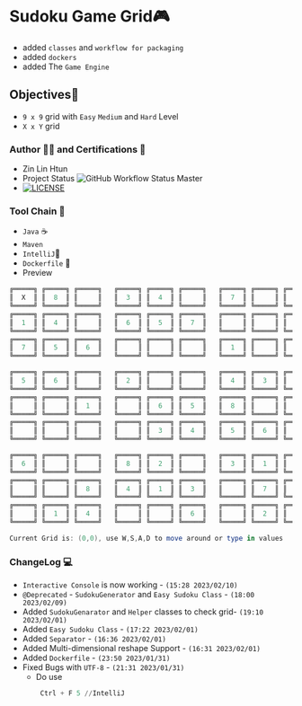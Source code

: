 # Sudoku Game Grid🎮
- added `classes` and `workflow for packaging`
- added `dockers`
- added The `Game Engine`

## Objectives🎯
- `9 x 9` grid with `Easy` `Medium` and `Hard` Level
- `X x Y` grid 

### Author 👨‍💻 and Certifications 📜
- Zin Lin Htun
- Project Status ![GitHub Workflow Status Master](https://img.shields.io/github/actions/workflow/status/zin-lin/Sudoku/main.yml)
- [![LICENSE](https://img.shields.io/github/license/zin-lin/Sudoku.svg?style=flat-square)](https://github.com/zin-lin/Sudoku/blob/main/LICENCE)


### Tool Chain 🔨
- `Java` ☕
- `Maven`
- `IntelliJ`📱
- `Dockerfile` 🐳
- Preview
```powershell
╔═════╗ ╔═════╗ ╔═════╗   ╔═════╗ ╔═════╗ ╔═════╗   ╔═════╗ ╔═════╗ ╔═════╗   
║  X  ║ ║  8  ║ ║     ║   ║  3  ║ ║  4  ║ ║     ║   ║  7  ║ ║     ║ ║  6  ║   
╚═════╝ ╚═════╝ ╚═════╝   ╚═════╝ ╚═════╝ ╚═════╝   ╚═════╝ ╚═════╝ ╚═════╝   
╔═════╗ ╔═════╗ ╔═════╗   ╔═════╗ ╔═════╗ ╔═════╗   ╔═════╗ ╔═════╗ ╔═════╗   
║  1  ║ ║  4  ║ ║     ║   ║  6  ║ ║  5  ║ ║  7  ║   ║     ║ ║     ║ ║     ║   
╚═════╝ ╚═════╝ ╚═════╝   ╚═════╝ ╚═════╝ ╚═════╝   ╚═════╝ ╚═════╝ ╚═════╝   
╔═════╗ ╔═════╗ ╔═════╗   ╔═════╗ ╔═════╗ ╔═════╗   ╔═════╗ ╔═════╗ ╔═════╗   
║  7  ║ ║  5  ║ ║  6  ║   ║     ║ ║     ║ ║     ║   ║  1  ║ ║     ║ ║  3  ║   
╚═════╝ ╚═════╝ ╚═════╝   ╚═════╝ ╚═════╝ ╚═════╝   ╚═════╝ ╚═════╝ ╚═════╝

╔═════╗ ╔═════╗ ╔═════╗   ╔═════╗ ╔═════╗ ╔═════╗   ╔═════╗ ╔═════╗ ╔═════╗   
║  5  ║ ║  6  ║ ║     ║   ║  2  ║ ║     ║ ║     ║   ║  4  ║ ║  3  ║ ║     ║   
╚═════╝ ╚═════╝ ╚═════╝   ╚═════╝ ╚═════╝ ╚═════╝   ╚═════╝ ╚═════╝ ╚═════╝   
╔═════╗ ╔═════╗ ╔═════╗   ╔═════╗ ╔═════╗ ╔═════╗   ╔═════╗ ╔═════╗ ╔═════╗   
║     ║ ║     ║ ║  1  ║   ║     ║ ║  6  ║ ║  5  ║   ║  8  ║ ║     ║ ║  2  ║   
╚═════╝ ╚═════╝ ╚═════╝   ╚═════╝ ╚═════╝ ╚═════╝   ╚═════╝ ╚═════╝ ╚═════╝   
╔═════╗ ╔═════╗ ╔═════╗   ╔═════╗ ╔═════╗ ╔═════╗   ╔═════╗ ╔═════╗ ╔═════╗   
║     ║ ║     ║ ║     ║   ║     ║ ║  3  ║ ║  4  ║   ║  5  ║ ║  6  ║ ║  7  ║   
╚═════╝ ╚═════╝ ╚═════╝   ╚═════╝ ╚═════╝ ╚═════╝   ╚═════╝ ╚═════╝ ╚═════╝

╔═════╗ ╔═════╗ ╔═════╗   ╔═════╗ ╔═════╗ ╔═════╗   ╔═════╗ ╔═════╗ ╔═════╗   
║  6  ║ ║     ║ ║     ║   ║  8  ║ ║  2  ║ ║     ║   ║  3  ║ ║  1  ║ ║     ║   
╚═════╝ ╚═════╝ ╚═════╝   ╚═════╝ ╚═════╝ ╚═════╝   ╚═════╝ ╚═════╝ ╚═════╝   
╔═════╗ ╔═════╗ ╔═════╗   ╔═════╗ ╔═════╗ ╔═════╗   ╔═════╗ ╔═════╗ ╔═════╗   
║     ║ ║     ║ ║  8  ║   ║  4  ║ ║  1  ║ ║  3  ║   ║     ║ ║  7  ║ ║     ║   
╚═════╝ ╚═════╝ ╚═════╝   ╚═════╝ ╚═════╝ ╚═════╝   ╚═════╝ ╚═════╝ ╚═════╝   
╔═════╗ ╔═════╗ ╔═════╗   ╔═════╗ ╔═════╗ ╔═════╗   ╔═════╗ ╔═════╗ ╔═════╗   
║     ║ ║  1  ║ ║  4  ║   ║     ║ ║     ║ ║  6  ║   ║     ║ ║  2  ║ ║  8  ║   
╚═════╝ ╚═════╝ ╚═════╝   ╚═════╝ ╚═════╝ ╚═════╝   ╚═════╝ ╚═════╝ ╚═════╝

Current Grid is: (0,0), use W,S,A,D to move around or type in values
```

### ChangeLog 💻
- `Interactive Console` is now working - `(15:28 2023/02/10)`
- `@Deprecated` - `SudokuGenerator` and `Easy Sudoku Class` - `(18:00 2023/02/09)` 
- Added `SudokuGenarator` and `Helper` classes to check grid- `(19:10 2023/02/01)`
- Added `Easy Sudoku Class` - `(17:22 2023/02/01)`
- Added `Separator` - `(16:36 2023/02/01)`
- Added Multi-dimensional reshape Support - `(16:31 2023/02/01)`
- Added `Dockerfile` - `(23:50 2023/01/31)`
- Fixed Bugs with `UTF-8` - `(21:31 2023/01/31)`
  - Do use 
    ```powershell
     Ctrl + F 5 //IntelliJ
    ```
